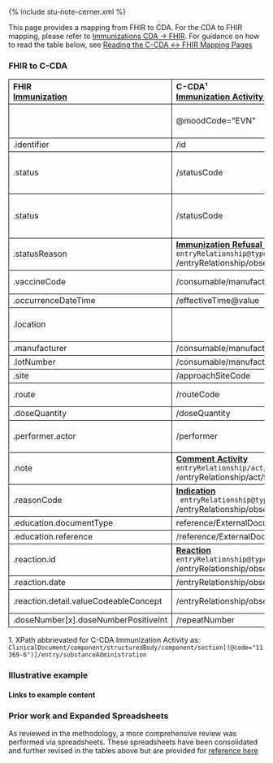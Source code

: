 <style>
td, th {
   border: 1px solid black!important;
}
</style>

{% include stu-note-cerner.xml %}

This page provides a mapping from FHIR to CDA. For the CDA to FHIR mapping, please refer to [Immunizations CDA → FHIR](./CF-immunizations.html). For guidance on how to read the table below, see [Reading the C-CDA ↔ FHIR Mapping Pages](./mappingGuidance.html)

### FHIR to C-CDA

|FHIR<br/>[Immunization](http://hl7.org/fhir/us/core/StructureDefinition-us-core-immunization.html#profile)|C-CDA¹<br/>[Immunization Activity substanceAdministration](http://hl7.org/cda/stds/ccda/draft1/StructureDefinition-2.16.840.1.113883.10.20.22.4.52.html)|Transform Steps|
|:----|:----|:----|
||@moodCode="EVN"|All FHIR Immunizations should be set to EVN moodCode in 
|.identifier|/id|[CDA id ↔ FHIR identifier](mappingGuidance.html#cda-id--fhir-identifier)|
|.status|/statusCode|**Constraint** when ```status.value="not-done"```<br/>Set negationInd to true in CDA observation|
|.status|/statusCode|**Constraint** all other values of status<br/>[FHIR status → CDA statusCode](ConceptMap-FC-ImmunizationStatus.html)|
|.statusReason|**[Immunization Refusal Reason](http://hl7.org/cda/stds/ccda/draft1/StructureDefinition-2.16.840.1.113883.10.20.22.4.53.html)**<br/>```entryRelationship@typeCode="RSON"```<br/>/entryRelationship/observation/code|[FHIR statusReason → CDA refusal](ConceptMap-FC-ImmunizationRefusal.html)|
|.vaccineCode|/consumable/manufacturedProduct/manufacturedMaterial/code|[CDA coding ↔ FHIR CodeableConcept](mappingGuidance.html#cda-coding--fhir-codeableconcept)|
|.occurrenceDateTime|/effectiveTime@value|[CDA ↔ FHIR Time/Dates](mappingGuidance.html#cda--fhir-timedates)|
|.location||<mark>Possible to use entryReference from Encounter</mark>|
|.manufacturer|/consumable/manufacturedProduct/manufacturerOrganization||
|.lotNumber|/consumable/manufacturedMaterial/lotNumberText||
|.site|/approachSiteCode|<mark>Need to add ConceptMap</mark>
|.route|/routeCode|[CDA coding ↔ FHIR CodeableConcept](mappingGuidance.html#cda-coding--fhir-codeableconcept)|
|.doseQuantity|/doseQuantity||
|.performer.actor|/performer|**Constraint** when ```.performer.function="AP"```<br/>[CDA ↔ FHIR Provenance](mappingGuidance.html#cda--fhir-provenance)|
|.note|**[Comment Activity](http://hl7.org/cda/stds/ccda/draft1/StructureDefinition-2.16.840.1.113883.10.20.22.4.64.html)**<br/>```entryRelationship/act/code@code="48767-8"```<br/>/entryRelationship/act/text||
|.reasonCode|**[Indication](http://hl7.org/cda/stds/ccda/draft1/StructureDefinition-2.16.840.1.113883.10.20.22.4.19.html)**<br/>``` entryRelationship@typeCode="RSON"```<br/>/entryRelationship/observation/value||
|.education.documentType|reference/ExternalDocument/code||
|.education.reference|/reference/ExternalDocument/id||
|.reaction.id|**[Reaction](http://hl7.org/cda/stds/ccda/draft1/StructureDefinition-2.16.840.1.113883.10.20.22.4.9.html)**<br/>```entryRelationship@typeCode="MFST"```<br/>/entryRelationship/observation/id|[CDA id ↔ FHIR identifier](mappingGuidance.html#cda-id--fhir-identifier)|
|.reaction.date|/entryRelationship/observation/effectiveTime|[CDA ↔ FHIR Time/Dates](mappingGuidance.html#cda--fhir-timedates)|
|.reaction.detail.valueCodeableConcept|/entryRelationship/observation/value|[CDA coding ↔ FHIR CodeableConcept](mappingGuidance.html#cda-coding--fhir-codeableconcept)|
|.doseNumber[x].doseNumberPositiveInt|/repeatNumber||

1\. XPath abbrievated for C-CDA Immunization Activity as: <br/> ```ClinicalDocument/component/structuredBody/component/section[(@code="11369-6")]/entry/substanceAdministration```

### Illustrative example

#### Links to example content

### Prior work and Expanded Spreadsheets

As reviewed in the methodology, a more comprehensive review was performed via spreadsheets. These spreadsheets have been consolidated and further revised in the tables above but are provided for [reference here](https://github.com/HL7/ccda-on-fhir/blob/Feb2023/mappings/FC/FHIR-CCDA%20Immunization.csv)
